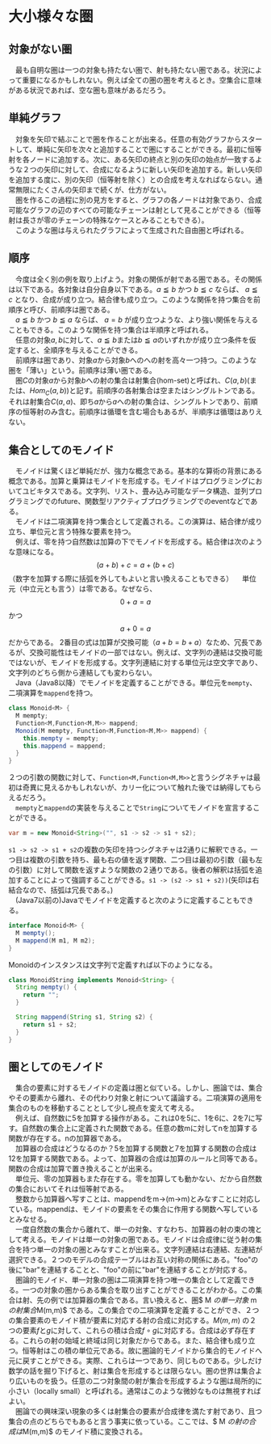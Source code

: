 # 大小様々な圏
## 対象がない圏
　最も自明な圏は一つの対象も持たない圏で、射も持たない圏である。状況によって重要になるかもしれない。例えば全ての圏の圏を考えるとき。空集合に意味がある状況であれば、空な圏も意味があるだろう。  
## 単純グラフ
　対象を矢印で結ぶことで圏を作ることが出来る。任意の有効グラフからスタートして、単純に矢印を次々と追加することで圏にすることができる。最初に恒等射を各ノードに追加する。次に、ある矢印の終点と別の矢印の始点が一致するような２つの矢印に対して、合成になるように新しい矢印を追加する。新しい矢印を追加する度に、別の矢印（恒等射を除く）との合成を考えなればならない。通常無限にたくさんの矢印まで続くが、仕方がない。  
　圏を作るこの過程に別の見方をすると、グラフの各ノードは対象であり、合成可能なグラフの辺のすべての可能なチェーンは射として見ることができる（恒等射は長さが零のチェーンの特殊なケースとみることもできる）。  
　このような圏は与えられたグラフによって生成された自由圏と呼ばれる。  

## 順序
　今度は全く別の例を取り上げよう。対象の関係が射である圏である。その関係は以下である。各対象は自分自身以下である。$a \leqq b$ かつ $b \leqq c$ ならば、 $a \leqq c$ となり、合成が成り立つ。結合律も成り立つ。このような関係を持つ集合を前順序と呼び、前順序は圏である。  
　$a \leqq b$ かつ $b \leqq a$ ならば、 $a = b$ が成り立つような、より強い関係を与えることもできる。このような関係を持つ集合は半順序と呼ばれる。  
　任意の対象$a, b$に対して、$a \leqq b$または$b \leqq a$のいずれかが成り立つ条件を仮定すると、全順序を与えることができる。  
　前順序は圏であり、対象$a$から対象$b$へのへの射を高々一つ持つ。このような圏を「薄い」という。前順序は薄い圏である。  
　圏$C$の対象$a$から対象$b$への射の集合は射集合(hom-set)と呼ばれ、$C(a,b)$(または、$Hom_C(a,b)$)と記す。前順序の各射集合は空またはシングルトンである。それは射集合$C(a,a)$、即ち$a$から$a$への射の集合は、シングルトンであり、前順序の恒等射のみ含む。前順序は循環を含む場合もあるが、半順序は循環はありえない。  

## 集合としてのモノイド
　モノイドは驚くほど単純だが、強力な概念である。基本的な算術の背景にある概念である。加算と乗算はモノイドを形成する。モノイドはプログラミングにおいてユビキタスである。文字列、リスト、畳み込み可能なデータ構造、並列プログラミングでのfuture、関数型リアクティブプログラミングでのeventなどである。  
　モノイドは二項演算を持つ集合として定義される。この演算は、結合律が成り立ち、単位元と言う特殊な要素を持つ。  
　例えば、零を持つ自然数は加算の下でモノイドを形成する。結合律は次のような意味になる。  
$$
(a+b)+c=a+(b+c)
$$
（数字を加算する際に括弧を外してもよいと言い換えることもできる）
　単位元（中立元とも言う）は零である。なぜなら、
$$
0+a=a
$$
かつ
$$
a+0=a
$$
だからである。
2番目の式は加算が交換可能（$a+b=b+a$）なため、冗長であるが、交換可能性はモノイドの一部ではない。例えば、文字列の連結は交換可能ではないが、モノイドを形成する。文字列連結に対する単位元は空文字であり、文字列のどちら側から連結しても変わらない。  
　Java（Java8以降）でモノイドを定義することができる。単位元を`mempty`、二項演算を`mappend`を持つ。
```java
class Monoid<M> {
  M mempty;
  Function<M,Function<M,M>> mappend;
  Monoid(M mempty, Function<M,Function<M,M>> mappend) {
    this.mempty = mempty;
    this.mappend = mappend;
  }
}
```
２つの引数の関数に対して、`Function<M,Function<M,M>>`と言うシグネチャは最初は奇異に見えるかもしれないが、カリー化について触れた後では納得してもらえるだろう。  
　`mempty`と`mappend`の実装を与えることで`String`についてモノイドを宣言することができる。
```java
var m = new Monoid<String>("", s1 -> s2 -> s1 + s2);
```
`s1 -> s2 -> s1 + s2`の複数の矢印を持つシグネチャは2通りに解釈できる。一つ目は複数の引数を持ち、最も右の値を返す関数、二つ目は最初の引数（最も左の引数）に対して関数を返すような関数の２通りである。後者の解釈は括弧を追加することによって強調することができる。`s1 -> (s2 -> s1 + s2))`(矢印は右結合なので、括弧は冗長である。)  
　(Java7以前の)Javaでモノイドを定義すると次のように定義することもできる。
```java
interface Monoid<M> {
  M mempty();
  M mappend(M m1, M m2);
}
```
Monoidのインスタンスは文字列で定義すれば以下のようになる。
```java
class MonoidString implements Monoid<String> {
  String mempty() {
    return "";
  }

  String mappend(String s1, String s2) {
    return s1 + s2;
  }
}
```
## 圏としてのモノイド
　集合の要素に対するモノイドの定義は圏と似ている。しかし、圏論では、集合やその要素から離れ、その代わり対象と射について議論する。二項演算の適用を集合のものを移動することとして少し視点を変えて考える。  
　例えば、自然数に5を加算する操作がある。これは0を5に、1を6に、2を7に写す。自然数の集合上に定義された関数である。任意の数mに対してnを加算する関数が存在する。nの加算器である。  
　加算器の合成はどうなるのか？5を加算する関数と7を加算する関数の合成は12を加算する関数である。よって、加算器の合成は加算のルールと同等である。関数の合成は加算で置き換えることが出来る。  
　単位元、零の加算器もまた存在する。零を加算しても動かない、だから自然数の集合においてそれは恒等射である。  
　整数から加算器へ写すことは、mappendをm->(m->m)とみなすことに対応している。mappendは、モノイドの要素をその集合に作用する関数へ写しているとみなせる。  
　一度自然数の集合から離れて、単一の対象、すなわち、加算器の射の束の塊として考える。モノイドは単一の対象の圏である。モノイドは合成律に従う射の集合を持つ単一の対象の圏とみなすことが出来る。文字列連結は右連結、左連結が選択できる。２つのモデルの合成テーブルはお互い対称の関係にある。"foo"の後に"bar"を連結することと、"foo"の前に"bar"を連結することが対応する。  
　圏論的モノイド、単一対象の圏は二項演算を持つ唯一の集合として定義できる。一つの対象の圏からある集合を取り出すことができることがわかる。この集合は射、先の例では加算器の集合である。言い換えると、圏$ M $の単一対象$ m $の射集合$M(m,m)$ である。この集合での二項演算を定義することができ、２つの集合要素のモノイド積が要素に対応する射の合成に対応する。$M(m,m)$ の２つの要素$f$と$g$に対して、これらの積は合成$f \circ g$に対応する。合成は必ず存在する。これらの射の始域と終域は同じ対象だからである。また、結合律も成り立つ。恒等射はこの積の単位元である。故に圏論的モノイドから集合的モノイドへ元に戻すことができる。実際、これらは一つであり、同じものである。少しだけ数学の話を掘り下げると、射は集合を形成するとは限らない。圏の世界は集合より広いものを扱う。任意の二つ対象間の射が集合を形成するような圏は局所的に小さい（locally small）と呼ばれる。通常はこのような微妙なものは無視すればよい。  
 　圏論での興味深い現象の多くは射集合の要素が合成律を満たす射であり、且つ集合の点のどちらでもあると言う事実に依っている。ここでは、$ M $の射の合成は$M(m,m)$ のモノイド積に変換される。  
